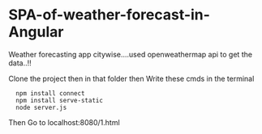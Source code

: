 # SPA-of-weather-forecast-in-Angular

Weather forecasting app citywise....used openweathermap api to get the data..!!

Clone the project then in that folder then
Write these cmds in the terminal

      npm install connect
      npm install serve-static
      node server.js
      
 Then Go to localhost:8080/1.html
